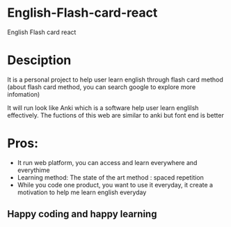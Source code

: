 # English-Flash-card-react
English Flash card react

# Desciption
It is a personal project to help user learn english through flash card method (about flash card method, you can search google to explore more infomation) <br>

It will run look like Anki which is a software help user learn englilsh effectively. The fuctions of this web are similar to anki but font end is better <br>

# Pros:
+ It run web platform, you can access and learn everywhere and everythime <br> 
+ Learning method: The state of the art method : spaced repetition <br>
+ While you code one product, you want to use it everyday, it create a motivation to help me learn english everyday <br>

## Happy coding and happy learning
